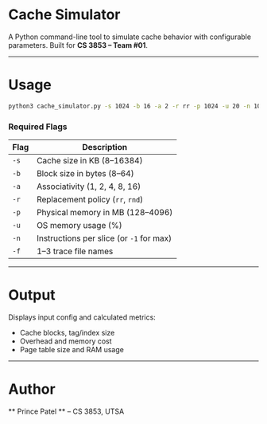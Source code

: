 # Cache Simulator

A Python command-line tool to simulate cache behavior with configurable parameters. Built for **CS 3853 – Team #01**.

---

# Usage

```bash
python3 cache_simulator.py -s 1024 -b 16 -a 2 -r rr -p 1024 -u 20 -n 100 -f trace1.txt trace2.txt
```

### Required Flags

| Flag | Description |
|------|-------------|
| `-s` | Cache size in KB (8–16384) |
| `-b` | Block size in bytes (8–64) |
| `-a` | Associativity (1, 2, 4, 8, 16) |
| `-r` | Replacement policy (`rr`, `rnd`) |
| `-p` | Physical memory in MB (128–4096) |
| `-u` | OS memory usage (%) |
| `-n` | Instructions per slice (or `-1` for max) |
| `-f` | 1–3 trace file names |

---

# Output

Displays input config and calculated metrics:

- Cache blocks, tag/index size
- Overhead and memory cost
- Page table size and RAM usage

---

# Author

** Prince Patel ** – CS 3853, UTSA
